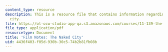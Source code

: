 ```yaml
---
content_type: resource
description: This is a resource file that contains information regarding the naked
  city.
file: https://ol-ocw-studio-app-qa.s3.amazonaws.com/courses/11-139-the-city-in-film-spring-2015/4436f403f05d930b30c574b2b81fb08b_MIT11_139S15_TheNakedCity.pdf
file_type: application/pdf
resourcetype: Document
title: 'Film Notes: The Naked City'
uid: 4436f403-f05d-930b-30c5-74b2b81fb08b
---
```

